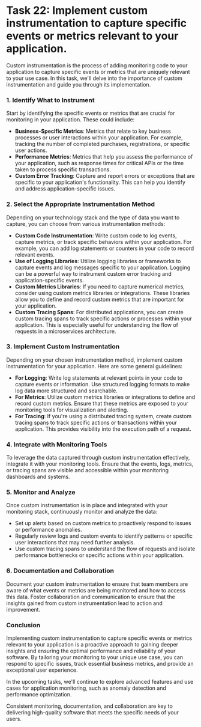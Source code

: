 # Task 22: Implement custom instrumentation to capture specific events or metrics relevant to your application.

Custom instrumentation is the process of adding monitoring code to your application to capture specific events or metrics that are uniquely relevant to your use case. In this task, we'll delve into the importance of custom instrumentation and guide you through its implementation.

### 1. **Identify What to Instrument**

Start by identifying the specific events or metrics that are crucial for monitoring in your application. These could include:

- **Business-Specific Metrics**: Metrics that relate to key business processes or user interactions within your application. For example, tracking the number of completed purchases, registrations, or specific user actions.
- **Performance Metrics**: Metrics that help you assess the performance of your application, such as response times for critical APIs or the time taken to process specific transactions.
- **Custom Error Tracking**: Capture and report errors or exceptions that are specific to your application's functionality. This can help you identify and address application-specific issues.

### 2. **Select the Appropriate Instrumentation Method**

Depending on your technology stack and the type of data you want to capture, you can choose from various instrumentation methods:

- **Custom Code Instrumentation**: Write custom code to log events, capture metrics, or track specific behaviors within your application. For example, you can add log statements or counters in your code to record relevant events.
- **Use of Logging Libraries**: Utilize logging libraries or frameworks to capture events and log messages specific to your application. Logging can be a powerful way to instrument custom error tracking and application-specific events.
- **Custom Metrics Libraries**: If you need to capture numerical metrics, consider using custom metrics libraries or integrations. These libraries allow you to define and record custom metrics that are important for your application.
- **Custom Tracing Spans**: For distributed applications, you can create custom tracing spans to track specific actions or processes within your application. This is especially useful for understanding the flow of requests in a microservices architecture.

### 3. **Implement Custom Instrumentation**

Depending on your chosen instrumentation method, implement custom instrumentation for your application. Here are some general guidelines:

- **For Logging**: Write log statements at relevant points in your code to capture events or information. Use structured logging formats to make log data more structured and searchable.
- **For Metrics**: Utilize custom metrics libraries or integrations to define and record custom metrics. Ensure that these metrics are exposed to your monitoring tools for visualization and alerting.
- **For Tracing**: If you're using a distributed tracing system, create custom tracing spans to track specific actions or transactions within your application. This provides visibility into the execution path of a request.

### 4. **Integrate with Monitoring Tools**

To leverage the data captured through custom instrumentation effectively, integrate it with your monitoring tools. Ensure that the events, logs, metrics, or tracing spans are visible and accessible within your monitoring dashboards and systems.

### 5. **Monitor and Analyze**

Once custom instrumentation is in place and integrated with your monitoring stack, continuously monitor and analyze the data:

- Set up alerts based on custom metrics to proactively respond to issues or performance anomalies.
- Regularly review logs and custom events to identify patterns or specific user interactions that may need further analysis.
- Use custom tracing spans to understand the flow of requests and isolate performance bottlenecks or specific actions within your application.

### 6. **Documentation and Collaboration**

Document your custom instrumentation to ensure that team members are aware of what events or metrics are being monitored and how to access this data. Foster collaboration and communication to ensure that the insights gained from custom instrumentation lead to action and improvement.

### **Conclusion**

Implementing custom instrumentation to capture specific events or metrics relevant to your application is a proactive approach to gaining deeper insights and ensuring the optimal performance and reliability of your software. By tailoring your monitoring to your unique use case, you can respond to specific issues, track essential business metrics, and provide an exceptional user experience.

In the upcoming tasks, we'll continue to explore advanced features and use cases for application monitoring, such as anomaly detection and performance optimization.

Consistent monitoring, documentation, and collaboration are key to delivering high-quality software that meets the specific needs of your users.
